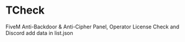 # TCheck
FiveM Anti-Backdoor &amp; Anti-Cipher Panel, Operator License Check and Discord add data in list.json
